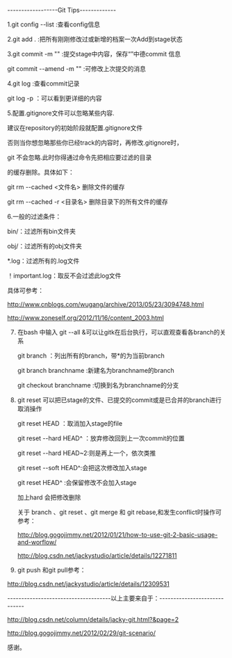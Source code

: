 ------------------Git Tips-------------

1.git config --list :查看config信息


2.git add . :把所有刚刚修改过或新增的档案一次Add到stage状态


3.git commit -m "" :提交stage中内容，保存“”中德commit 信息

  git commit --amend -m "" :可修改上次提交的消息
  

4.git log :查看commit记录

   git log -p ：可以看到更详细的内容
   
 

5.配置.gitignore文件可以忽略某些内容.

 建议在repository的初始阶段就配置.gitignore文件

 否则当你想忽略那些你已经track的内容时，再修改.gitignore时，

 git 不会忽略.此时你得通过命令先把相应要过滤的目录
 
 的缓存删除。具体如下：

 git rm --cached <文件名> 删除文件的缓存

 git rm --cached -r <目录名> 删除目录下的所有文件的缓存
 

6.一般的过滤条件：

  bin/：过滤所有bin文件夹
 
  obj/：过滤所有的obj文件夹
 
  *.log：过滤所有的.log文件
 
  ！important.log：取反不会过滤此log文件
 
   具体可参考：
 
  http://www.cnblogs.com/wugang/archive/2013/05/23/3094748.html
 
  http://www.zoneself.org/2012/11/16/content_2003.html
  
  
7. 在bash 中输入 git --all &可以让gitk在后台执行，可以直观查看各branch的关系

   git branch ：列出所有的branch，带*的为当前branch
   
   git branch branchname :新建名为branchname的branch
   
   git checkout branchname :切换到名为branchname的分支
   
8. git reset 可以把已stage的文件、已提交的commit或是已合并的branch进行取消操作

   git reset HEAD <file> ：取消加入stage的file

   git reset --hard HEAD^ ：放弃修改回到上一次commit的位置
   
   git reset --hard HEAD~2:则是再上一个，依次类推
   
   git reset --soft HEAD^:会把这次修改加入stage
   
   git reset HEAD^ :会保留修改不会加入stage
   
   加上hard 会把修改删除
   
   
   关于 branch 、git reset 、git merge 和 git rebase,和发生conflict时操作可参考：

   http://blog.gogojimmy.net/2012/01/21/how-to-use-git-2-basic-usage-and-worflow/

   http://blog.csdn.net/jackystudio/article/details/12271811
   
9. git push 和git pull参考：
 
 http://blog.csdn.net/jackystudio/article/details/12309531
 


 
 -------------------------------------以上主要来自于：-----------------------------
 
 http://blog.csdn.net/column/details/jacky-git.html?&page=2
 
 http://blog.gogojimmy.net/2012/02/29/git-scenario/

 感谢。 
   
   
